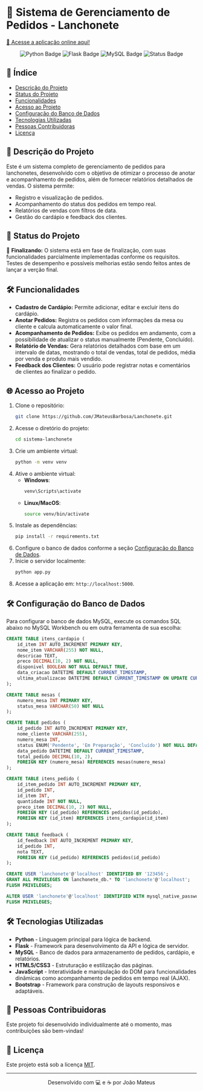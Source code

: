 
# 🍔 Sistema de Gerenciamento de Pedidos - Lanchonete

[🔗 Acesse a aplicação online aqui!](https://lanchonete-9i0z.onrender.com)

<p align="center">
  <img src="https://img.shields.io/badge/Python-3.11.1-blue" alt="Python Badge"/>
  <img src="https://img.shields.io/badge/Flask-3.0.3-orange" alt="Flask Badge"/>
  <img src="https://img.shields.io/badge/MySQL-8.0-blue" alt="MySQL Badge"/>
  <img src="https://img.shields.io/badge/Status-Finalizando-yellow" alt="Status Badge"/>
</p>

## 📑 Índice

- [Descrição do Projeto](#-descrição-do-projeto)
- [Status do Projeto](#-status-do-projeto)
- [Funcionalidades](#-funcionalidades)
- [Acesso ao Projeto](#-acesso-ao-projeto)
- [Configuração do Banco de Dados](#-configuração-do-banco-de-dados)
- [Tecnologias Utilizadas](#-tecnologias-utilizadas)
- [Pessoas Contribuidoras](#-pessoas-contribuidoras)
- [Licença](#-licença)

## 📖 Descrição do Projeto

Este é um sistema completo de gerenciamento de pedidos para lanchonetes, desenvolvido com o objetivo de otimizar o processo de anotar e acompanhamento de pedidos, além de fornecer relatórios detalhados de vendas. O sistema permite:

- Registro e visualização de pedidos.
- Acompanhamento do status dos pedidos em tempo real.
- Relatórios de vendas com filtros de data.
- Gestão do cardápio e feedback dos clientes.

## 🚧 Status do Projeto

🚀 **Finalizando:** O sistema está em fase de finalização, com suas funcionalidades parcialmente implementadas conforme os requisitos. Testes de desempenho e possíveis melhorias estão sendo feitos antes de lançar a verção final.

## 🛠️ Funcionalidades

- **Cadastro de Cardápio:** Permite adicionar, editar e excluir itens do cardápio.
- **Anotar Pedidos:** Registra os pedidos com informações da mesa ou cliente e calcula automaticamente o valor final.
- **Acompanhamento de Pedidos:** Exibe os pedidos em andamento, com a possibilidade de atualizar o status manualmente (Pendente, Concluído).
- **Relatório de Vendas:** Gera relatórios detalhados com base em um intervalo de datas, mostrando o total de vendas, total de pedidos, média por venda e produto mais vendido.
- **Feedback dos Clientes:** O usuário pode registrar notas e comentários de clientes ao finalizar o pedido.

## 🌐 Acesso ao Projeto

1. Clone o repositório:
   ```bash
   git clone https://github.com/JMateusBarbosa/Lanchonete.git
   ```
2. Acesse o diretório do projeto:
   ```bash
   cd sistema-lanchonete
   ```
3. Crie um ambiente virtual:
   ```bash
   python -m venv venv
   ```
4. Ative o ambiente virtual:
   - **Windows**:
     ```bash
     venv\Scripts\activate
     ```
   - **Linux/MacOS**:
     ```bash
     source venv/bin/activate
     ```
5. Instale as dependências:
   ```bash
   pip install -r requirements.txt
   ```
6. Configure o banco de dados conforme a seção [Configuração do Banco de Dados](#-configuração-do-banco-de-dados).   
7. Inicie o servidor localmente:
   ```bash
   python app.py
   ```
8. Acesse a aplicação em: `http://localhost:5000`.

## 🛠️ Configuração do Banco de Dados

Para configurar o banco de dados MySQL, execute os comandos SQL abaixo no MySQL Workbench ou em outra ferramenta de sua escolha:

```sql
CREATE TABLE itens_cardapio (
    id_item INT AUTO_INCREMENT PRIMARY KEY,
    nome_item VARCHAR(255) NOT NULL,
    descricao TEXT,
    preco DECIMAL(10, 2) NOT NULL,
    disponivel BOOLEAN NOT NULL DEFAULT TRUE,
    data_criacao DATETIME DEFAULT CURRENT_TIMESTAMP,
    ultima_atualizacao DATETIME DEFAULT CURRENT_TIMESTAMP ON UPDATE CURRENT_TIMESTAMP
);

CREATE TABLE mesas (
    numero_mesa INT PRIMARY KEY,
    status_mesa VARCHAR(50) NOT NULL
);

CREATE TABLE pedidos (
    id_pedido INT AUTO_INCREMENT PRIMARY KEY,
    nome_cliente VARCHAR(255),
    numero_mesa INT,
    status ENUM('Pendente', 'Em Preparação', 'Concluído') NOT NULL DEFAULT 'Pendente',
    data_pedido DATETIME DEFAULT CURRENT_TIMESTAMP,
    total_pedido DECIMAL(10, 2),
    FOREIGN KEY (numero_mesa) REFERENCES mesas(numero_mesa)
);

CREATE TABLE itens_pedido (
    id_item_pedido INT AUTO_INCREMENT PRIMARY KEY,
    id_pedido INT,
    id_item INT,
    quantidade INT NOT NULL,
    preco_item DECIMAL(10, 2) NOT NULL,
    FOREIGN KEY (id_pedido) REFERENCES pedidos(id_pedido),
    FOREIGN KEY (id_item) REFERENCES itens_cardapio(id_item)
);

CREATE TABLE feedback (
    id_feedback INT AUTO_INCREMENT PRIMARY KEY,
    id_pedido INT,
    nota TEXT,
    FOREIGN KEY (id_pedido) REFERENCES pedidos(id_pedido)
);

CREATE USER 'lanchonete'@'localhost' IDENTIFIED BY '123456';
GRANT ALL PRIVILEGES ON lanchonete_db.* TO 'lanchonete'@'localhost';
FLUSH PRIVILEGES;

ALTER USER 'lanchonete'@'localhost' IDENTIFIED WITH mysql_native_password BY '123456';
FLUSH PRIVILEGES;
```


## 🛠️ Tecnologias Utilizadas

- **Python** - Linguagem principal para lógica de backend.
- **Flask** - Framework para desenvolvimento da API e lógica de servidor.
- **MySQL** - Banco de dados para armazenamento de pedidos, cardápio, e relatórios.
- **HTML5/CSS3** - Estruturação e estilização das páginas.
- **JavaScript** - Interatividade e manipulação do DOM para funcionalidades dinâmicas como acompanhamento de pedidos em tempo real (AJAX).
- **Bootstrap** - Framework para construção de layouts responsivos e adaptáveis.

## 🤝 Pessoas Contribuidoras

Este projeto foi desenvolvido individualmente até o momento, mas contribuições são bem-vindas!

## 📜 Licença

Este projeto está sob a licença [MIT](https://opensource.org/licenses/MIT).

---

<p align="center">Desenvolvido com 💻 e ☕ por João Mateus</p>
